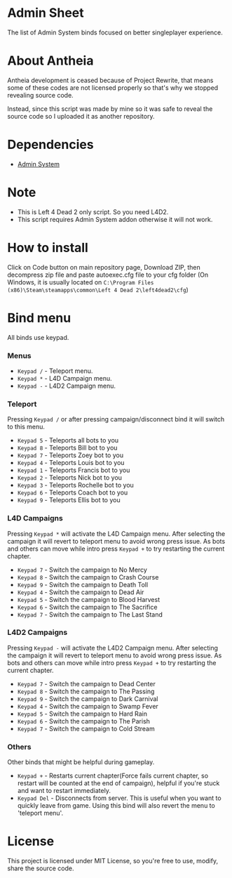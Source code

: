 # Admin Sheet
The list of Admin System binds focused on better singleplayer experience. 

# About Antheia
Antheia development is ceased because of Project Rewrite, that means some of these codes are not licensed properly so that's why we stopped revealing source code.

Instead, since this script was made by mine so it was safe to reveal the source code so I uploaded it as another repository.

# Dependencies
- [Admin System](https://steamcommunity.com/sharedfiles/filedetails/?id=214630948)

# Note
- This is Left 4 Dead 2 only script. So you need L4D2.
- This script requires Admin System addon otherwise it will not work.

# How to install
Click on Code button on main repository page, Download ZIP, then decompress zip file and paste autoexec.cfg file to your cfg folder (On Windows, it is usually located on `C:\Program Files (x86)\Steam\steamapps\common\Left 4 Dead 2\left4dead2\cfg`)

# Bind menu
All binds use keypad.

### Menus
- `Keypad /` - Teleport menu.
- `Keypad *` - L4D Campaign menu.
- `Keypad -` - L4D2 Campaign menu.

### Teleport
Pressing `Keypad /` or after pressing campaign/disconnect bind it will switch to this menu.

- `Keypad 5` - Teleports all bots to you
- `Keypad 8` - Teleports Bill bot to you
- `Keypad 7` - Teleports Zoey bot to you
- `Keypad 4` - Teleports Louis bot to you
- `Keypad 1` - Teleports Francis bot to you
- `Keypad 2` - Teleports Nick bot to you
- `Keypad 3` - Teleports Rochelle bot to you
- `Keypad 6` - Teleports Coach bot to you
- `Keypad 9` - Teleports Ellis bot to you

### L4D Campaigns
Pressing `Keypad *` will activate the L4D Campaign menu. After selecting the campaign it will revert to teleport menu to avoid wrong press issue. As bots and others can move while intro press `Keypad +` to try restarting the current chapter.

- `Keypad 7` - Switch the campaign to No Mercy
- `Keypad 8` - Switch the campaign to Crash Course
- `Keypad 9` - Switch the campaign to Death Toll
- `Keypad 4` - Switch the campaign to Dead Air
- `Keypad 5` - Switch the campaign to Blood Harvest
- `Keypad 6` - Switch the campaign to The Sacrifice
- `Keypad 7` - Switch the campaign to The Last Stand

### L4D2 Campaigns
Pressing `Keypad -` will activate the L4D2 Campaign menu. After selecting the campaign it will revert to teleport menu to avoid wrong press issue. As bots and others can move while intro press `Keypad +` to try restarting the current chapter.

- `Keypad 7` - Switch the campaign to Dead Center
- `Keypad 8` - Switch the campaign to The Passing
- `Keypad 9` - Switch the campaign to Dark Carnival
- `Keypad 4` - Switch the campaign to Swamp Fever
- `Keypad 5` - Switch the campaign to Hard Rain
- `Keypad 6` - Switch the campaign to The Parish
- `Keypad 7` - Switch the campaign to Cold Stream

### Others
Other binds that might be helpful during gameplay.

- `Keypad +` - Restarts current chapter(Force fails current chapter, so restart will be counted at the end of campaign), helpful if you're stuck and want to restart immediately.
- `Keypad Del` - Disconnects from server. This is useful when you want to quickly leave from game. Using this bind will also revert the menu to 'teleport menu'.

# License
This project is licensed under MIT License, so you're free to use, modify, share the source code.




